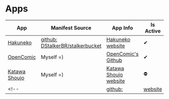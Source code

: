 # Apps

| App                                               | Manifest Source                                                                         | App Info                                                 | Is Active |
|---------------------------------------------------|-----------------------------------------------------------------------------------------|----------------------------------------------------------|-----------|
| [Hakuneko](./bucket/hakuneko.json)                | [github: DStalkerBR/stalkerbucket](https://github.com/DStalkerBR/stalkerbucket)         | [Hakuneko website](https://hakuneko.download/)           | ✔        |
| [OpenComic](./bucket/opencomic.json)              | Myself =)                                                                               | [OpenComic's Github](https://github.com/ollm/OpenComic)  | ✔        |
| [Katawa Shoujo](./bucket/katawashoujo.json)        | Myself =)                                                                               | [Katawa Shoujo website](https://www.katawa-shoujo.com)   | ⛔        | -->
<!--| [](./bucket/.json)                         | [github: ](https://github.com/./.)           | [website]()      | ✔/⛔       | -->
